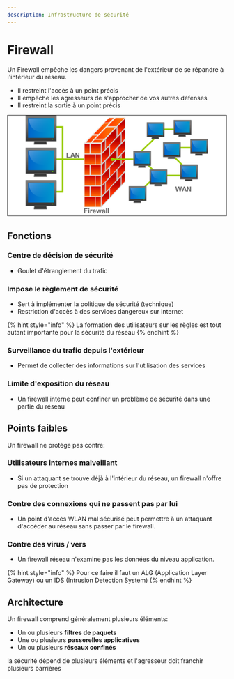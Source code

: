 ```yaml
---
description: Infrastructure de sécurité
---
```


# Firewall

Un Firewall empêche les dangers provenant de l'extérieur de se répandre à l'intérieur du réseau.

* Il restreint l'accès à un point précis
* Il empêche les agresseurs de s'approcher de vos autres défenses
* Il restreint la sortie à un point précis

![Le firewall prot&#xE8;ge le r&#xE9;seau local d&apos;un r&#xE9;seau externe](../../.gitbook/assets/image%20%28116%29.png)

## Fonctions

### Centre de décision de sécurité

* Goulet d'étranglement du trafic

### Impose le règlement de sécurité

* Sert à implémenter la politique de sécurité \(technique\)
* Restriction d'accès à des services dangereux sur internet

{% hint style="info" %}
La formation des utilisateurs sur les règles est tout autant importante pour la sécurité du réseau
{% endhint %}

### Surveillance du trafic depuis l'extérieur

* Permet de collecter des informations sur l'utilisation des services

### Limite d'exposition du réseau

* Un firewall interne peut confiner un problème de sécurité dans une partie du réseau

## Points faibles

Un firewall ne protège pas contre:

### Utilisateurs internes malveillant

* Si un attaquant se trouve déjà à l'intérieur du réseau, un firewall n'offre pas de protection

### Contre des connexions qui ne passent pas par lui

* Un point d'accès WLAN mal sécurisé peut permettre à un attaquant d'accéder au réseau sans passer par le firewall.

### Contre des virus / vers

* Un firewall réseau n'examine pas les données du niveau application.

{% hint style="info" %}
Pour ce faire il faut un ALG \(Application Layer Gateway\) ou un IDS \(Intrusion Detection System\)
{% endhint %}



## Architecture

Un firewall comprend généralement plusieurs éléments:

* Un ou plusieurs **filtres de paquets**
* Une ou plusieurs **passerelles applicatives**
* Un ou plusieurs **réseaux confinés**

la sécurité dépend de plusieurs éléments et l'agresseur doit franchir plusieurs barrières



